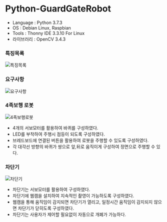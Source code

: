 # Python-GuardGateRobot

- Language : Python 3.7.3
- OS : Debian Linux, Raspbian
- Tools : Thonny IDE 3.3.10 For Linux
- 라이브러리 : OpenCV 3.4.3

### 특징목록
![특징목록](https://user-images.githubusercontent.com/71927210/129692531-0f47ae58-2e3a-4411-8c50-69069f7741eb.png)

### 요구사항
![요구사항](https://user-images.githubusercontent.com/71927210/129692578-2db6b2ba-771d-40a4-8789-081cb9bb7b29.png)


### 4족보행 로봇
![4족보행로봇](https://user-images.githubusercontent.com/71927210/129693104-f20837da-f5a5-44ad-abd2-3001ccf81ed3.png) 
- 4개의 서보모터를 활용하여 바퀴를 구성하였다.
- LED를 부착하여 주행시 점등이 되도록 구성하였다.
- 브레드보드에 연결된 버튼을 활용하여 로봇을 주행할 수 있도록 구성하였다.
- 각 대각선 방향의 바퀴가 쌍으로 앞,뒤로 움직이게 구성하여 정면으로 주행할 수 있다.
### 차단기
![차단기](https://user-images.githubusercontent.com/71927210/129693215-e665a426-35ab-43c0-8445-70b8b6644c24.png)
- 차단기는 서보모터를 활용하여 구성하였다.
- 차단기에 웹캠을 설치하여 지속적인 촬영이 가능하도록 구성하였다.
- 웹캠을 통해 움직임이 감지되면 차단기가 열리고, 일정시간 움직임이 감지되지 않으면 차단기가 닫히도록 구성하였다.
- 차단기는 사용자가 제어할 필요없이 자동으로 개폐가 가능하다.
